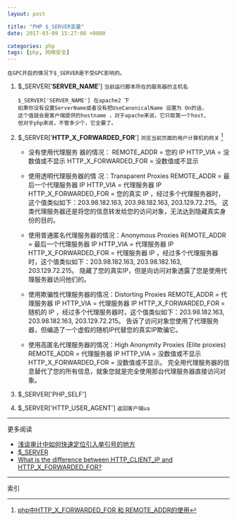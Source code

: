 ```yaml
---
layout: post

title: "PHP $_SERVER变量"
date: 2017-03-09 15:27:08 +0800

categories: php
tags: [php, 网络安全]
---
```

`在GPC开启的情况下$_SERVER是不受GPC影响的。`

1. $\_SERVER['**SERVER_NAME**'] `当前运行脚本所在的服务器的主机名`

    ```
    $_SERVER['SERVER_NAME'] 在apache2 下
    如果你没有设置ServerName或者没有把UseCanonicalName 设置为 On的话，
    这个值就会是客户端提供的hostname ，对于apache来说，它只取第一个host，
    但对于php来说，不管多少个，它全要了。
    ```
1. $\_SERVER['**HTTP_X_FORWARDED_FOR**'] `浏览当前页面的用户计算机的网关` [^1]

    - 没有使用代理服务 器的情况：
        REMOTE_ADDR = 您的 IP
        HTTP_VIA = 没数值或不显示
        HTTP_X_FORWARDED_FOR = 没数值或不显示

    - 使用透明代理服务器的情 况：Transparent Proxies
        REMOTE_ADDR = 最后一个代理服务器 IP
        HTTP_VIA = 代理服务器 IP
        HTTP_X_FORWARDED_FOR = 您的真实 IP ，经过多个代理服务器时，这个值类似如下：203.98.182.163, 203.98.182.163, 203.129.72.215。
        这类代理服务器还是将您的信息转发给您的访问对象，无法达到隐藏真实身份的目的。

    - 使用普通匿名代理服务器的情况：Anonymous Proxies
        REMOTE_ADDR = 最后一个代理服务器 IP
        HTTP_VIA = 代理服务器 IP
        HTTP_X_FORWARDED_FOR = 代理服务器 IP ，经过多个代理服务器时，这个值类似如下：203.98.182.163, 203.98.182.163, 203.129.72.215。
        隐藏了您的真实IP，但是向访问对象透露了您是使用代理服务器访问他们的。

    - 使用欺骗性代理服务器的情况：Distorting Proxies
        REMOTE_ADDR = 代理服务器 IP
        HTTP_VIA = 代理服务器 IP
        HTTP_X_FORWARDED_FOR = 随机的 IP ，经过多个代理服务器时，这个值类似如下：203.98.182.163, 203.98.182.163, 203.129.72.215。
        告诉了访问对象您使用了代理服务器，但编造了一个虚假的随机IP代替您的真实IP欺骗它。

    - 使用高匿名代理服务器的情况：High Anonymity Proxies (Elite proxies)
        REMOTE_ADDR = 代理服务器 IP
        HTTP_VIA = 没数值或不显示
        HTTP_X_FORWARDED_FOR = 没数值或不显示。
        完全用代理服务器的信息替代了您的所有信息，就象您就是完全使用那台代理服务器直接访问对象。

1. $\_SERVER['PHP_SELF']


1. $\_SERVER['HTTP_USER_AGENT'] `返回客户端ua`

---
更多阅读
- [浅谈审计中如何快速定位引入单引号的地方](http://www.am0s.com/codesec/229.html)
- [$_SERVER](http://php.net/manual/en/reserved.variables.server.php)
- [What is the difference between HTTP_CLIENT_IP and HTTP_X_FORWARDED_FOR?](http://stackoverflow.com/questions/7445592/what-is-the-difference-between-http-client-ip-and-http-x-forwarded-for)

---
索引

[^1]: [php中HTTP_X_FORWARDED_FOR 和 REMOTE_ADDR的使用](http://www.cnblogs.com/andhm/archive/2010/12/18/1910030.html)
